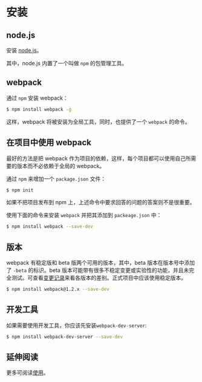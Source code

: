 # 安装

## node.js

安装 [node.js][node.js]。

其中，node.js 内置了一个叫做 `npm` 的包管理工具。

## webpack

通过 `npm` 安装 webpack：

```bash
$ npm install webpack -g
```

这样，webpack 将被安装为全局工具，同时，也提供了一个 `webpack` 的命令。

## 在项目中使用 webpack

最好的方法是把 webpack 作为项目的依赖，这样，每个项目都可以使用自己所需要的版本而不必依赖于全局的 webpack。

通过 `npm` 来增加一个 `package.json` 文件：

```bash
$ npm init
```

如果不把项目发布到 npm 上，上述命令中要求回答的问题的答案则不是很重要。

使用下面的命令来安装 `webpack` 并把其添加到 `packeage.json` 中：

```bash
$ npm install webpack --save-dev
```

## 版本

webpack 有稳定版和 beta 版两个可用的版本，其中，beta 版本在版本号中添加了 `-beta` 的标识。beta 版本可能带有很多不稳定变更或实验性的功能，并且未完全测试。可查看[变更记录][changelog]来看各版本的差别。正式项目中应该使用稳定版本。

```bash
$ npm install webpack@1.2.x --save-dev
```

## 开发工具

如果需要使用开发工具，你应该先安装`webpack-dev-server`:

```bash
$ npm install webpack-dev-server --save-dev
```

## 延伸阅读

更多可阅读[使用][usage]。

[node.js]: http://nodejs.org
[changelog]: changelog.md
[usage]: usage.md

